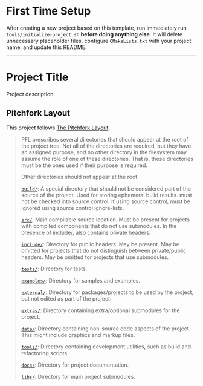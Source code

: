 # First Time Setup

After creating a new project based on this template, run immediately run `tools/initialize-project.sh` **before doing anything else**.
It will delete unnecessary placeholder files, configure `CMakeLists.txt` with your project name, and update this README.

---
# Project Title

Project description.

## Pitchfork Layout

This project follows [The Pitchfork Layout](https://api.csswg.org/bikeshed/?force=1&url=https://raw.githubusercontent.com/vector-of-bool/pitchfork/develop/data/spec.bs).

>PFL prescribes several directories that should appear at the root of the project tree. Not all of the directories are required, but they have an assigned purpose, and no other directory in the filesystem may assume the role of one of these directories. That is, these directories must be the ones used if their purpose is required.
>
>Other directories should not appear at the root.
>
>[`build/`](build/README.md): A special directory that should not be considered part of the source of the project. Used for storing ephemeral build results. must not be checked into source control. If using source control, must be ignored using source control ignore-lists.
>
>[`src/`](src/README.md): Main compilable source location. Must be present for projects with compiled components that do not use submodules. In the presence of include/, also contains private headers.
>
>[`include/`](include/README.md): Directory for public headers. May be present. May be omitted for projects that do not distinguish between private/public headers. May be omitted for projects that use submodules.
>
>[`tests/`](tests/README.md): Directory for tests.
>
>[`examples/`](examples/README.md): Directory for samples and examples.
>
>[`external/`](external/README.md): Directory for packages/projects to be used by the project, but not edited as part of the project.
>
>[`extras/`](extras/README.md): Directory containing extra/optional submodules for the project.
>
>[`data/`](data/README.md): Directory containing non-source code aspects of the project. This might include graphics and markup files.
>
>[`tools/`](tools/README.md): Directory containing development utilities, such as build and refactoring scripts
>
>[`docs/`](docs/README.md): Directory for project documentation.
>
>[`libs/`](libs/README.md): Directory for main project submodules.
